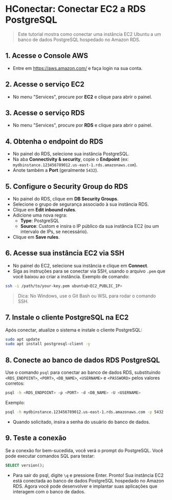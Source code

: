 # HConectar: Conectar EC2 a RDS PostgreSQL
> Este tutorial mostra como conectar uma instância EC2 Ubuntu a um banco de dados PostgreSQL hospedado no Amazon RDS.  
## 1. Acesse o Console AWS
- Entre em https://aws.amazon.com/ e faça login na sua conta.
## 2. Acesse o serviço EC2
- No menu "Services", procure por **EC2** e clique para abrir o painel.
## 3. Acesse o serviço RDS
- No menu "Services", procure por **RDS** e clique para abrir o painel. 
## 4. Obtenha o endpoint do RDS
- No painel do RDS, selecione sua instância PostgreSQL.
- Na aba **Connectivity & security**, copie o **Endpoint** (ex: `mydbinstance.123456789012.us-east-1.rds.amazonaws.com`).       
- Anote também a **Port** (geralmente `5432`).
## 5. Configure o Security Group do RDS
- No painel do RDS, clique em **DB Security Groups**.
- Selecione o grupo de segurança associado à sua instância RDS.
- Clique em **Edit inbound rules**.
- Adicione uma nova regra:
  - **Type**: PostgreSQL
  - **Source**: Custom e insira o IP público da sua instância EC2 (ou um intervalo de IPs, se necessário).
- Clique em **Save rules**.
## 6. Acesse sua instância EC2 via SSH
- No painel do EC2, selecione sua instância e clique em **Connect**.
- Siga as instruções para se conectar via SSH, usando o arquivo `.pem` que você baixou ao criar a instância. Exemplo de comando:

```bash
ssh -i /path/to/your-key.pem ubuntu@<EC2_PUBLIC_IP>
``` 
> Dica: No Windows, use o Git Bash ou WSL para rodar o comando SSH.
## 7. Instale o cliente PostgreSQL na EC2   
Após conectar, atualize o sistema e instale o cliente PostgreSQL:

```bash
sudo apt update
sudo apt install postgresql-client -y
```
## 8. Conecte ao banco de dados RDS PostgreSQL
Use o comando `psql` para conectar ao banco de dados RDS, substituindo `<RDS_ENDPOINT>`, `<PORT>`, `<DB_NAME>`, `<USERNAME>` e `<PASSWORD>` pelos valores corretos:

```bash
psql -h <RDS_ENDPOINT> -p <PORT> -d <DB_NAME> -U <USERNAME>
``` 
Exemplo:

```bash
psql -h mydbinstance.123456789012.us-east-1.rds.amazonaws.com -p 5432 -d mydatabase -U myuser
``` 
- Quando solicitado, insira a senha do usuário do banco de dados.
## 9. Teste a conexão   
Se a conexão for bem-sucedida, você verá o prompt do PostgreSQL. Você pode executar comandos SQL para testar:

```sql
SELECT version();
``` 
- Para sair do psql, digite `\q` e pressione Enter.
Pronto! Sua instância EC2 está conectada ao banco de dados PostgreSQL hospedado no Amazon RDS. Agora você pode desenvolver e implantar suas aplicações que interagem com o banco de dados.